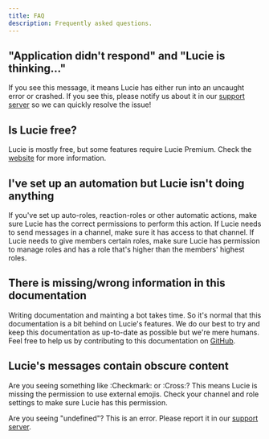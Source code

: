 ```yaml
---
title: FAQ
description: Frequently asked questions.
---
```


## "Application didn't respond" and "Lucie is thinking..."

If you see this message, it means Lucie has either run into an uncaught error or crashed. If you see this, please notify us about it in our [support server](https://lucie.gg/server) so we can quickly resolve the issue!

## Is Lucie free?

Lucie is mostly free, but some features require Lucie Premium. Check the [website](https://lucie.gg/premium) for more information.

## I've set up an automation but Lucie isn't doing anything

If you've set up auto-roles, reaction-roles or other automatic actions, make sure Lucie has the correct permissions to perform this action. If Lucie needs to send messages in a channel, make sure it has access to that channel. If Lucie needs to give members certain roles, make sure Lucie has permission to manage roles and has a role that's higher than the members' highest roles.

## There is missing/wrong information in this documentation

Writing documentation and mainting a bot takes time. So it's normal that this documentation is a bit behind on Lucie's features. We do our best to try and keep this documentation as up-to-date as possible but we're mere humans. Feel free to help us by contributing to this documentation on [GitHub](https://github.com/lucie-on-github/Lucie-Docs).

## Lucie's messages contain obscure content

Are you seeing something like :Checkmark: or :Cross:? This means Lucie is missing the permission to use external emojis. Check your channel and role settings to make sure Lucie has this permission.

Are you seeing "undefined"? This is an error. Please report it in our [support server](https://lucie.gg/server).
